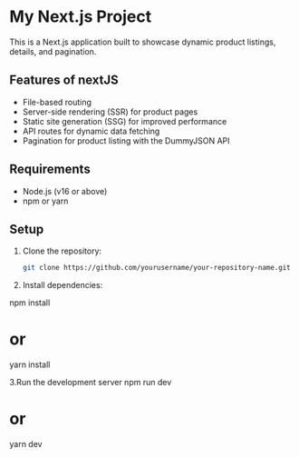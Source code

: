 # My Next.js Project

This is a Next.js application built to showcase dynamic product listings, details, and pagination.

## Features of nextJS

- File-based routing
- Server-side rendering (SSR) for product pages
- Static site generation (SSG) for improved performance
- API routes for dynamic data fetching
- Pagination for product listing with the DummyJSON API

## Requirements

- Node.js (v16 or above)
- npm or yarn

## Setup

1. Clone the repository:

   ```bash
   git clone https://github.com/yourusername/your-repository-name.git

   ```

2. Install dependencies:

npm install

# or

yarn install

3.Run the development server
npm run dev

# or

yarn dev
